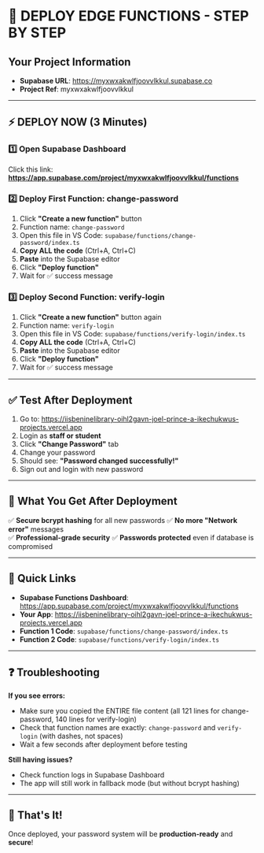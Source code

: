 # 🚀 DEPLOY EDGE FUNCTIONS - STEP BY STEP

## Your Project Information
- **Supabase URL**: https://myxwxakwlfjoovvlkkul.supabase.co
- **Project Ref**: myxwxakwlfjoovvlkkul

---

## ⚡ DEPLOY NOW (3 Minutes)

### 1️⃣ Open Supabase Dashboard
Click this link: **https://app.supabase.com/project/myxwxakwlfjoovvlkkul/functions**

### 2️⃣ Deploy First Function: change-password

1. Click **"Create a new function"** button
2. Function name: `change-password`
3. Open this file in VS Code: `supabase/functions/change-password/index.ts`
4. **Copy ALL the code** (Ctrl+A, Ctrl+C)
5. **Paste** into the Supabase editor
6. Click **"Deploy function"**
7. Wait for ✅ success message

### 3️⃣ Deploy Second Function: verify-login

1. Click **"Create a new function"** button again
2. Function name: `verify-login`
3. Open this file in VS Code: `supabase/functions/verify-login/index.ts`
4. **Copy ALL the code** (Ctrl+A, Ctrl+C)
5. **Paste** into the Supabase editor
6. Click **"Deploy function"**
7. Wait for ✅ success message

---

## ✅ Test After Deployment

1. Go to: https://iisbeninelibrary-oihl2gavn-joel-prince-a-ikechukwus-projects.vercel.app
2. Login as **staff or student**
3. Click **"Change Password"** tab
4. Change your password
5. Should see: **"Password changed successfully!"**
6. Sign out and login with new password

---

## 🎯 What You Get After Deployment

✅ **Secure bcrypt hashing** for all new passwords
✅ **No more "Network error"** messages  
✅ **Professional-grade security**
✅ **Passwords protected** even if database is compromised

---

## 📱 Quick Links

- **Supabase Functions Dashboard**: https://app.supabase.com/project/myxwxakwlfjoovvlkkul/functions
- **Your App**: https://iisbeninelibrary-oihl2gavn-joel-prince-a-ikechukwus-projects.vercel.app
- **Function 1 Code**: `supabase/functions/change-password/index.ts`
- **Function 2 Code**: `supabase/functions/verify-login/index.ts`

---

## ❓ Troubleshooting

**If you see errors:**
- Make sure you copied the ENTIRE file content (all 121 lines for change-password, 140 lines for verify-login)
- Check that function names are exactly: `change-password` and `verify-login` (with dashes, not spaces)
- Wait a few seconds after deployment before testing

**Still having issues?**
- Check function logs in Supabase Dashboard
- The app will still work in fallback mode (but without bcrypt hashing)

---

## 🎉 That's It!

Once deployed, your password system will be **production-ready** and **secure**!
